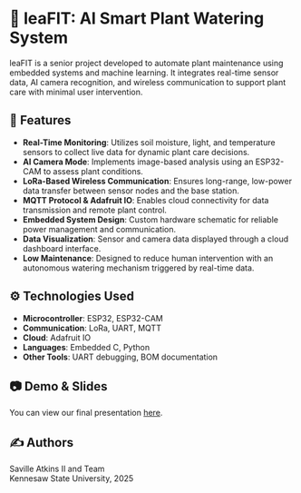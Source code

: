 # 🌿 leaFIT: AI Smart Plant Watering System

leaFIT is a senior project developed to automate plant maintenance using embedded systems and machine learning. It integrates real-time sensor data, AI camera recognition, and wireless communication to support plant care with minimal user intervention.

## 🚀 Features

- **Real-Time Monitoring**: Utilizes soil moisture, light, and temperature sensors to collect live data for dynamic plant care decisions.
- **AI Camera Mode**: Implements image-based analysis using an ESP32-CAM to assess plant conditions.
- **LoRa-Based Wireless Communication**: Ensures long-range, low-power data transfer between sensor nodes and the base station.
- **MQTT Protocol & Adafruit IO**: Enables cloud connectivity for data transmission and remote plant control.
- **Embedded System Design**: Custom hardware schematic for reliable power management and communication.
- **Data Visualization**: Sensor and camera data displayed through a cloud dashboard interface.
- **Low Maintenance**: Designed to reduce human intervention with an autonomous watering mechanism triggered by real-time data.

## ⚙️ Technologies Used

- **Microcontroller**: ESP32, ESP32-CAM
- **Communication**: LoRa, UART, MQTT
- **Cloud**: Adafruit IO
- **Languages**: Embedded C, Python
- **Other Tools**: UART debugging, BOM documentation

## 📷 Demo & Slides

You can view our final presentation [here](./leafitbackgroundslides.pptx).

## ✍️ Authors

Saville Atkins II and Team  
Kennesaw State University, 2025
